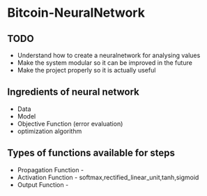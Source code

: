 # Bitcoin-NeuralNetwork

## TODO
* Understand how to create a neuralnetwork for analysing values
* Make the system modular so it can be improved in the future
* Make the project properly so it is actually useful

## Ingredients of neural network
* Data
* Model
* Objective Function (error evaluation)
* optimization algorithm

## Types of functions available for steps
* Propagation Function -
* Activation Function - softmax,rectified_linear_unit,tanh,sigmoid
* Output Function -
